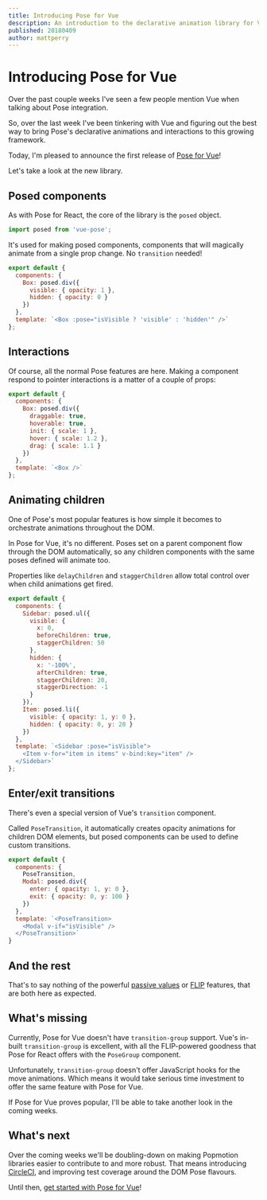 ```yaml
---
title: Introducing Pose for Vue
description: An introduction to the declarative animation library for Vue
published: 20180409
author: mattperry
---
```


# Introducing Pose for Vue

Over the past couple weeks I've seen a few people mention Vue when talking about Pose integration.

So, over the last week I've been tinkering with Vue and figuring out the best way to bring Pose's declarative animations and interactions to this growing framework.

Today, I'm pleased to announce the first release of [Pose for Vue](/pose)!

Let's take a look at the new library.

<TOC />

## Posed components

As with Pose for React, the core of the library is the `posed` object.

```javascript
import posed from 'vue-pose';
```

It's used for making posed components, components that will magically animate from a single prop change. No `transition` needed!

```javascript
export default {
  components: {
    Box: posed.div({
      visible: { opacity: 1 },
      hidden: { opacity: 0 }
    })
  },
  template: `<Box :pose="isVisible ? 'visible' : 'hidden'" />`
};
```

<CodeSandbox id="3vov3orj71" height="500" vue />

## Interactions

Of course, all the normal Pose features are here. Making a component respond to pointer interactions is a matter of a couple of props:

```javascript
export default {
  components: {
    Box: posed.div({
      draggable: true,
      hoverable: true,
      init: { scale: 1 },
      hover: { scale: 1.2 },
      drag: { scale: 1.1 }
    })
  },
  template: `<Box />`
};
```

<CodeSandbox id="qvnw69lv9" height="500" vue />

## Animating children

One of Pose's most popular features is how simple it becomes to orchestrate animations throughout the DOM.

In Pose for Vue, it's no different. Poses set on a parent component flow through the DOM automatically, so any children components with the same poses defined will animate too.

Properties like `delayChildren` and `staggerChildren` allow total control over when child animations get fired.

```javascript
export default {
  components: {
    Sidebar: posed.ul({
      visible: {
        x: 0,
        beforeChildren: true,
        staggerChildren: 50
      },
      hidden: {
        x: '-100%',
        afterChildren: true,
        staggerChildren: 20,
        staggerDirection: -1
      }
    }),
    Item: posed.li({
      visible: { opacity: 1, y: 0 },
      hidden: { opacity: 0, y: 20 }
    })
  },
  template: `<Sidebar :pose="isVisible">
    <Item v-for="item in items" v-bind:key="item" />
  </Sidebar>`
};
```

<CodeSandbox id="qq667ljpz4" height="500" vue />

## Enter/exit transitions

There's even a special version of Vue's `transition` component.

Called `PoseTransition`, it automatically creates opacity animations for children DOM elements, but posed components can be used to define custom transitions.

```javascript
export default {
  components: {
    PoseTransition,
    Modal: posed.div({
      enter: { opacity: 1, y: 0 },
      exit: { opacity: 0, y: 100 }
    })
  },
  template: `<PoseTransition>
    <Modal v-if="isVisible" />
  </PoseTransition>`
}
```

<CodeSandbox id="3qvz9w2rp6" height="500" vue />

## And the rest

That's to say nothing of the powerful [passive values](/pose/learn/vue-passive-values) or [FLIP](/pose/learn/vue-flip) features, that are both here as expected.

## What's missing

Currently, Pose for Vue doesn't have `transition-group` support. Vue's in-built `transition-group` is excellent, with all the FLIP-powered goodness that Pose for React offers with the `PoseGroup` component.

Unfortunately, `transition-group` doesn't offer JavaScript hooks for the move animations. Which means it would take serious time investment to offer the same feature with Pose for Vue.

If Pose for Vue proves popular, I'll be able to take another look in the coming weeks.

## What's next

Over the coming weeks we'll be doubling-down on making Popmotion libraries easier to contribute to and more robust. That means introducing [CircleCI](https://circleci.com/), and improving test coverage around the DOM Pose flavours.

Until then, [get started with Pose for Vue](/pose/learn/vue-get-started)!
